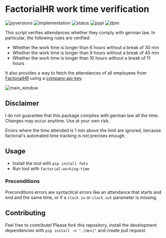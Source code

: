 # FactorialHR work time verification

![pyversions](https://img.shields.io/pypi/pyversions/fwtv) ![implementation](https://img.shields.io/pypi/implementation/fwtv) ![status](https://img.shields.io/pypi/status/fwtv) ![pypi](https://img.shields.io/pypi/v/fwtv) ![dpm](https://img.shields.io/pypi/dm/fwtv)

This script verifies attendances whether they comply with german law. In particular, the following rules are verified:
- Whether the work time is longer than 6 hours without a break of 30 min
- Whether the work time is longer than 9 hours without a break of 45 min
- Whether the work time is longer than 10 hours without a break of 11 hours

It also provides a way to fetch the attendances of all employees from [FactorialHR](https://apidoc.factorialhr.com/docs) using a [company api-key](https://help.factorialhr.com/how-to-create-api-keys-in-factorial).

![main_window](./docs/images/main_window.png "Main Window")

## Disclaimer

I do not guarantee that this package complies with german law all the time. Changes may occur anytime. Use at your own risk.

Errors where the time attended is 1 min above the limit are ignored, because factorial's automated time tracking is not precises enough.

## Usage

- Install the tool with `pip install fwtv`
- Run tool with `factorial-working-time`

### Preconditions

Preconditions errors are syntactical errors like an attendance that starts and end and the same time, or if a `clock_in` or `clock_out` parameter is missing.

## Contributing

Feel free to contribute! Please fork this repository, install the development dependencies with `pip install -e ".[dev]"` and create pull request.
